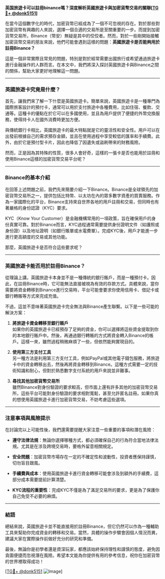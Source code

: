 **英国旅遊卡可以註冊binance嗎？深度解析英國旅遊卡與加密貨幣交易的關聯[[TG💪+ @donk5151](https://t.me/s/donk5151)]**

在當今這個數字化的時代，加密貨幣已經成為了一個不可忽視的存在。對於那些對加密貨幣有興趣的人來說，選擇一個合適的交易所是至關重要的一步。而提到加密貨幣交易所，Binance（幣安）無疑是其中的佼佼者。然而，對於一些剛開始接觸加密貨幣交易的朋友來說，他們可能會遇到這樣的問題：**英國旅遊卡是否能夠用於註冊Binance？**

這是一個非常實際且常見的問題，特別是對於經常需要出國旅行或希望通過旅遊卡進行金融操作的人群而言。在本文中，我們將深入探討英國旅遊卡與Binance之間的關係，幫助大家更好地理解這一問題。

---

### 英國旅遊卡究竟是什麼？

首先，讓我們來了解一下什麼是英國旅遊卡。簡單來說，英國旅遊卡是一種專門為國際旅客設計的預付卡，通常可以用於支付旅途中各種費用，比如住宿、餐飲、交通等。這種卡的優點在於它可以在多國使用，並且為用戶提供了便捷的外幣兌換服務，使得持卡人在國外消費時更加方便。

與傳統銀行卡相比，英國旅遊卡的最大特點就是它的靈活性和安全性。用戶可以在出發前根據自己的需求預存金額，並且在使用過程中享受較低的匯率和手續費。此外，由於它是預付型卡片，因此也降低了因遺失或盜刷帶來的財務風險。

然而，正是因為其特殊的性質，很多人會好奇，這樣的一張卡是否也能用於註冊和使用Binance這樣的加密貨幣交易平台呢？

---

### Binance的基本介紹

在回答上述問題之前，我們先來簡要介紹一下Binance。Binance是全球領先的加密貨幣交易所之一，提供包括比特幣、以太坊在內的眾多數字資產的買賣服務。作為一家國際化的平台，Binance支持來自世界各地的用戶註冊和交易，但同時也有著嚴格的身份認證（KYC）要求。

KYC（Know Your Customer）是金融機構常用的一項政策，旨在確保用戶的身份真實可靠。對於Binance而言，KYC過程通常需要提供身份證明文件（如護照或身份證）以及地址證明（如銀行賬單或水電費單）。完成KYC後，用戶才能進一步進行更高額度的交易或其他功能。

那麼，英國旅遊卡是否符合這些要求呢？

---

### 英國旅遊卡能否用於註冊Binance？

從理論上講，英國旅遊卡本身並不是一種傳統的銀行賬戶，而是一種預付卡。因此，在註冊Binance時，它可能無法直接被視為有效的存款方式。具體來說，當你需要將資金轉移到Binance進行交易時，平台可能會要求你使用信用卡、借記卡或銀行轉賬等方式來完成充值。

不過，這並不意味著英國旅遊卡完全無法與Binance產生聯繫。以下是一些可能的解決方案：

1. **將旅遊卡資金轉移至銀行賬戶**  
   如果你的英國旅遊卡已經預存了足夠的資金，你可以選擇將這些資金提取到你的本地銀行賬戶中。然後，再通過銀行轉賬的方式將資金轉入Binance的帳戶。這樣一來，雖然過程稍微麻煩了一些，但依然能夠實現目的。

2. **使用第三方支付工具**  
   另一種方法是利用第三方支付工具，例如PayPal或其他電子錢包服務，將旅遊卡中的資金轉移出去，然後再將資金轉移到Binance。這種方式需要一定的技術知識和耐心，但對於熟悉數字支付系統的用戶來說並非難事。

3. **尋找其他加密貨幣交易所**  
   雖然Binance對身份驗證的要求較高，但市面上還有許多其他的加密貨幣交易所，這些平台可能對身份驗證的要求相對寬鬆，甚至允許匿名註冊。如果你真的想使用英國旅遊卡進行加密貨幣交易，不妨考慮這些選項。

---

### 注意事項與風險提示

在討論完以上可能性後，我們還需要提醒大家注意一些重要的事項和潛在風險：

- **遵守法律法規**：無論你選擇哪種方式，都必須確保自己的行為符合當地法律法規。尤其是在涉及跨境交易時，要格外留意相關規定。
  
- **安全問題**：加密貨幣市場存在一定的不確定性和波動性，投資者應保持謹慎，切勿盲目跟風。

- **手續費與成本**：使用英國旅遊卡進行資金轉移可能會涉及到額外的手續費，這部分成本需要提前計算清楚。

- **KYC流程的重要性**：完成KYC不僅是為了滿足交易所的要求，更是為了保護你自己免受不必要的麻煩。

---

### 結語

總結來說，英國旅遊卡並不能直接用於註冊Binance，但它仍然可以作為一種輔助工具來幫助你完成資金的轉移和交易。當然，具體的操作步驟會因個人情況而異，建議大家在實際操作前做好充分的研究和準備。

最後，無論你是初學者還是資深玩家，都應該始終保持理性和謹慎的態度，避免因貪圖便捷而忽視潛在風險。希望本文能為你提供有用的參考信息，祝你在加密貨幣的世界裡取得成功！

[[TG💪+ @donk5151](https://t.me/s/donk5151) ![Image](https://i.postimg.cc/rwNCRYN7/Snipaste-2025-04-30-17-27-05.png)]